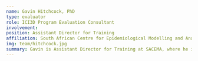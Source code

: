 ```yaml
---
name: Gavin Hitchcock, PhD
type: evaluator
role: ICI3D Program Evaluation Consultant
involvement:
position: Assistant Director for Training
affiliation: South African Centre for Epidemiological Modelling and Analysis ([SACEMA](http://www.sacema.com/ "SACEMA"))
img: team/hitchcock.jpg
summary: Gavin is Assistant Director for Training at SACEMA, where he is responsible for all training workshops conducted by SACEMA and for the overall training and supervision of all SACEMA funded students throughout South Africa. He is also a mathematician and educator with long experience in University teaching and academic program design and management in Southern Africa. He has evaluated the MMED clinic and precursor programs since 2009, and all components of the ICI3D program since its inception in 2012.
---
```

